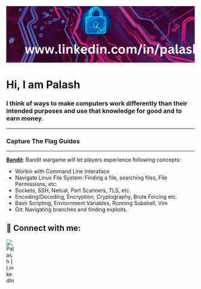 
<img src="https://github.com/Palash-Jain369/Palash-Jain369/blob/main/Github_banner.png"/>

# Hi, I am Palash 
### I think of ways to make computers work differently than their intended purposes and use that knowledge for good and to earn money.



---
### Capture The Flag Guides
---

[ **Bandit**](www.linkedin.com/in/palash-jain369): 
Bandit wargame will let players experience following concepts:
- Workin with Command Line Interaface
- Navigate Linux File System: Finding a file, searching files, File Permissions, etc.
- Sockets, SSH,  Netcat, Port Scanners, TLS, etc.
- Encoding/Decoding, Encryption, Cryptography, Brute Forcing etc.
- Bash Scripting, Enviornment Variables, Running Subshell, Vim
- Git: Navigating branches and finding exploits.

<h2> 🤳 Connect with me:</h2>


[<img align="left" alt="Palash | LinkedIn" width="22px" src="www.linkedin.com/in/palash-jain369" />][linkedin]

[linkedin]: www.linkedin.com/in/palash-jain369

